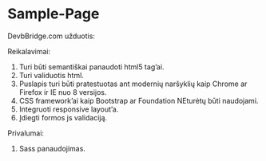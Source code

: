 # Sample-Page

DevbBridge.com užduotis:

Reikalavimai:

1. Turi būti semantiškai panaudoti html5 tag’ai.
3. Turi validuotis html.
4. Puslapis turi būti pratestuotas ant modernių naršyklių kaip Chrome ar Firefox ir IE nuo 8 versijos.
5. CSS framework’ai kaip Bootstrap ar Foundation NEturėtų būti naudojami.
6. Integruoti responsive layout’a.
7. Įdiegti formos js validaciją.

Privalumai: 
1. Sass panaudojimas.